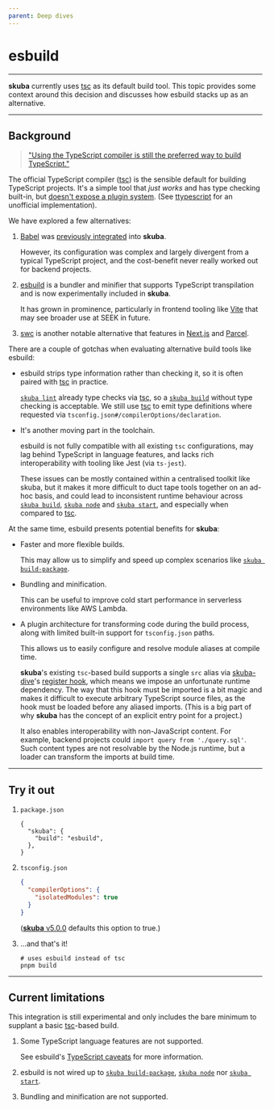 ```yaml
---
parent: Deep dives
---
```


# esbuild

---

**skuba** currently uses [tsc] as its default build tool.
This topic provides some context around this decision and discusses how esbuild stacks up as an alternative.

---

## Background

> ["Using the TypeScript compiler is still the preferred way to build TypeScript."](https://devblogs.microsoft.com/typescript/typescript-and-babel-7/)

The official TypeScript compiler ([tsc]) is the sensible default for building TypeScript projects.
It's a simple tool that _just works_ and has type checking built-in,
but [doesn't expose a plugin system].
(See [ttypescript] for an unofficial implementation).

We have explored a few alternatives:

1. [Babel] was [previously integrated] into **skuba**.

   However, its configuration was complex and largely divergent from a typical TypeScript project,
   and the cost-benefit never really worked out for backend projects.

2. [esbuild] is a bundler and minifier that supports TypeScript transpilation and is now experimentally included in **skuba**.

   It has grown in prominence,
   particularly in frontend tooling like [Vite] that may see broader use at SEEK in future.

3. [swc] is another notable alternative that features in [Next.js] and [Parcel].

There are a couple of gotchas when evaluating alternative build tools like esbuild:

- esbuild strips type information rather than checking it,
  so it is often paired with [tsc] in practice.

  [`skuba lint`] already type checks via [tsc],
  so a [`skuba build`] without type checking is acceptable.
  We still use [tsc] to emit type definitions where requested via `tsconfig.json#/compilerOptions/declaration`.

- It's another moving part in the toolchain.

  esbuild is not fully compatible with all existing `tsc` configurations,
  may lag behind TypeScript in language features,
  and lacks rich interoperability with tooling like Jest (via `ts-jest`).

  These issues can be mostly contained within a centralised toolkit like skuba,
  but it makes it more difficult to duct tape tools together on an ad-hoc basis,
  and could lead to inconsistent runtime behaviour across [`skuba build`], [`skuba node`] and [`skuba start`],
  and especially when compared to [tsc].

At the same time, esbuild presents potential benefits for **skuba**:

- Faster and more flexible builds.

  This may allow us to simplify and speed up complex scenarios like [`skuba build-package`].

- Bundling and minification.

  This can be useful to improve cold start performance in serverless environments like AWS Lambda.

- A plugin architecture for transforming code during the build process, along with limited built-in support for `tsconfig.json` paths.

  This allows us to easily configure and resolve module aliases at compile time.

  **skuba**'s existing `tsc`-based build supports a single `src` alias via [skuba-dive]'s [register hook],
  which means we impose an unfortunate runtime dependency.
  The way that this hook must be imported is a bit magic and makes it difficult to execute arbitrary TypeScript source files,
  as the hook must be loaded before any aliased imports.
  (This is a big part of why **skuba** has the concept of an explicit entry point for a project.)

  It also enables interoperability with non-JavaScript content.
  For example, backend projects could `import query from './query.sql'`.
  Such content types are not resolvable by the Node.js runtime,
  but a loader can transform the imports at build time.

---

## Try it out

1. `package.json`

   ```jsonc
   {
     "skuba": {
       "build": "esbuild",
     },
   }
   ```

1. `tsconfig.json`

   ```json
   {
     "compilerOptions": {
       "isolatedModules": true
     }
   }
   ```

   ([**skuba** v5.0.0] defaults this option to true.)

1. ...and that's it!

   ```shell
   # uses esbuild instead of tsc
   pnpm build
   ```

---

## Current limitations

This integration is still experimental and only includes the bare minimum to supplant a basic [tsc]-based build.

1. Some TypeScript language features are not supported.

   See esbuild's [TypeScript caveats] for more information.

2. esbuild is not wired up to [`skuba build-package`], [`skuba node`] nor [`skuba start`].

3. Bundling and minification are not supported.

[**skuba** v5.0.0]: https://github.com/seek-oss/skuba/releases/tag/v5.0.0
[`skuba build`]: ../cli/build.md#skuba-build
[`skuba build-package`]: ../cli/build.md#skuba-build-package
[`skuba lint`]: ../cli/lint.md#skuba-lint
[`skuba node`]: ../cli/run.md#skuba-node
[`skuba start`]: ../cli/run.md#skuba-start
[babel]: https://babeljs.io/
[doesn't expose a plugin system]: https://github.com/Microsoft/TypeScript/issues/14419
[esbuild]: https://esbuild.github.io/
[next.js]: https://nextjs.org/
[parcel]: https://parceljs.org/
[previously integrated]: ./babel.md
[register hook]: https://github.com/seek-oss/skuba-dive#register
[skuba-dive]: https://github.com/seek-oss/skuba-dive
[swc]: https://swc.rs/
[tsc]: https://www.typescriptlang.org/docs/handbook/compiler-options.html
[ttypescript]: https://github.com/cevek/ttypescript
[typescript caveats]: https://esbuild.github.io/content-types/#typescript-caveats
[vite]: https://vitejs.dev/

